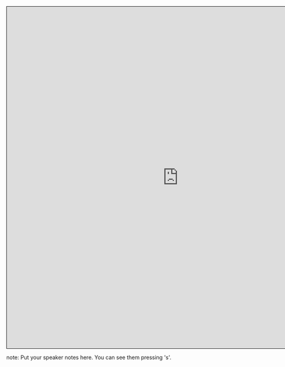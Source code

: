 
<iframe id="embed_dom" name="embed_dom" frameborder="0" style="border:1px solid #000;display:block;width:900px; height:900px;" src="http://www.processon.com/embed/537363b00cf2351e75239e2a"></iframe>

note:
    Put your speaker notes here.
    You can see them pressing 's'.

